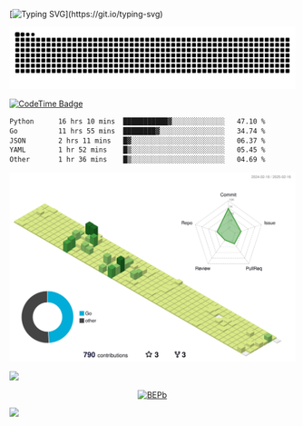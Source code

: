 [![Typing SVG](https://readme-typing-svg.demolab.com?font=JetBrains+Mono&duration=3000&center=true&vCenter=true&multiline=true&repeat=false&width=800&height=80&lines=Welcome+to+KevinMatt's+workshop;Do+not+go+gentle+into+that+good+night.)](https://git.io/typing-svg)

![snake-grid](https://raw.githubusercontent.com/kevinmatthe/kevinmatthe/output/github-contribution-grid-snake-dark.svg)

[![CodeTime Badge](https://img.shields.io/endpoint?style=flat-square&color=222&url=https%3A%2F%2Fapi.codetime.dev%2Fshield%3Fid%3D30418%26project%3D%26in=0)](https://codetime.dev)

<!--START_SECTION:waka-->

```txt
Python      16 hrs 10 mins  ███████████▓░░░░░░░░░░░░░   47.10 %
Go          11 hrs 55 mins  ████████▓░░░░░░░░░░░░░░░░   34.74 %
JSON        2 hrs 11 mins   █▓░░░░░░░░░░░░░░░░░░░░░░░   06.37 %
YAML        1 hr 52 mins    █▒░░░░░░░░░░░░░░░░░░░░░░░   05.45 %
Other       1 hr 36 mins    █▒░░░░░░░░░░░░░░░░░░░░░░░   04.69 %
```

<!--END_SECTION:waka-->

<!--   profile-green-animate -->
![](./profile-3d-contrib/profile-green-animate.svg)

<!--  2d history skills -->
<img src="https://cr-skills-chart-widget.azurewebsites.net/api/api?username=kevinmatthe" width="auto"></img>

<p align="center"> 
<a href="https://github.com/ryo-ma/github-profile-trophy"><img src="https://github-profile-trophy.vercel.app/?username=kevinmatthe" alt="BEPb" /></a>
</p>

<img src="https://cr-ss-service.azurewebsites.net/api/ScreenShot?widget=summary&username=kevinmatthe" width="auto"></img>

